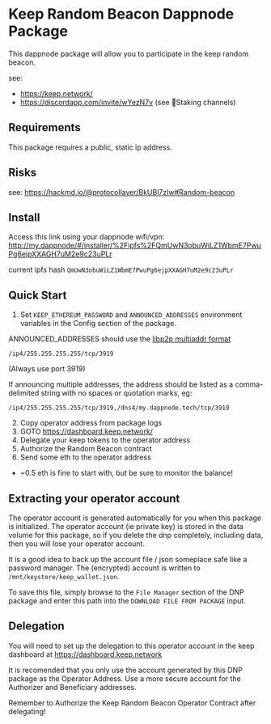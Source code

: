 # Keep Random Beacon Dappnode Package
This dappnode package will allow you to participate in the keep random beacon.

see:
- https://keep.network/
- https://discordapp.com/invite/wYezN7v (see 🥩Staking channels)

## Requirements
This package requires a public, static ip address.

## Risks
see: https://hackmd.io/@protocollayer/BkUBl7zIw#Random-beacon

## Install
Access this link using your dappnode wifi/vpn:
http://my.dappnode/#/installer/%2Fipfs%2FQmUwN3obuWiLZ1WbmE7PwuPg6ejpXXAGH7uM2e9c23uPLr

current ipfs hash `QmUwN3obuWiLZ1WbmE7PwuPg6ejpXXAGH7uM2e9c23uPLr`

## Quick Start
1. Set `KEEP_ETHEREUM_PASSWORD` and `ANNOUNCED_ADDRESSES` environment variables in the Config section of the package.


ANNOUNCED_ADDRESSES should use the [libp2p multiaddr format](https://docs.libp2p.io/concepts/addressing/)
```
/ip4/255.255.255.255/tcp/3919
```

(Always use port 3919)


If announcing multiple addresses, the address should be listed as a comma-delimited string with no spaces or quotation marks, eg:
```
/ip4/255.255.255.255/tcp/3919,/dns4/my.dappnode.tech/tcp/3919
```

2. Copy operator address from package logs
3. GOTO https://dashboard.keep.network/
5. Delegate your keep tokens to the operator address
6. Authorize the Random Beacon contract
7. Send some eth to the operator address
  - ~0.5 eth is fine to start with, but be sure to monitor the balance!

## Extracting your operator account
The operator account is generated automatically for you when this package is initialized.
The operator account (ie private key) is stored in the data volume for this package,
so if you delete the dnp completely, including data, then you will lose your operator account.

It is a good idea to back up the account file / json someplace safe like a password manager.
The (encrypted) account is written to `/mnt/keystore/keep_wallet.json`.

To save this file, simply browse to the `File Manager` section of the DNP package and enter
this path into the `DOWNLOAD FILE FROM PACKAGE` input.

## Delegation
You will need to set up the delegation to this operator account in the keep dashboard at https://dashboard.keep.network

It is recomended that you only use the account generated by this DNP package as the Operator Address.
Use a more secure account for the Authorizer and Beneficiary addresses.

Remember to Authorize the Keep Random Beacon Operator Contract after delegating!
